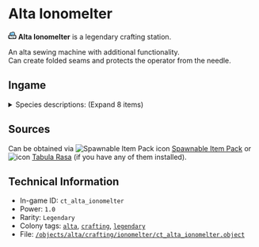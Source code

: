 # Alta Ionomelter

<img src="https://raw.githubusercontent.com/Ceterai/Enternia/main/objects/alta/crafting/ionomelter/icon.png" alt="Alta Ionomelter icon" loading="lazy" width="auto" height="16px"/> **Alta Ionomelter** is a legendary crafting station.

An alta sewing machine with additional functionality.  
Can create folded seams and protects the operator from the needle.

## Ingame

<details markdown="1"><summary>Species descriptions: (Expand 8 items)</summary>

- Alta: I can make cloth and clothing here.
- Apex: Some sort of an alta mainframe. Might contain useful information.
- Avian: A giant electronic library!
- Floran: Floran can make equipment for wiring thingsss.
- Glitch: Pleased. A workstation for creating wiring related equipment. Very handy.
- Human: Wiring related equipment can be crafted on this workstation. Neat!
- Hylotl: For wiring tools and accessories, this is the go to workstation.
- Novakid: A workstation for all things wirin' related.

</details>

## Sources

Can be obtained via <img src="https://raw.githubusercontent.com/Silverfeelin/Starbound-SpawnableItemPack/master/interface/sip/iconSmall.png" alt="Spawnable Item Pack icon" width="18" height="14"/> [Spawnable Item Pack](https://steamcommunity.com/sharedfiles/filedetails/?id=733665104) or <img src="https://steamuserimages-a.akamaihd.net/ugc/263843960696222713/3EC9A7C005541F7D577EBCB8C5736B4EFC9973D6/" alt="icon" width="8" height="12"/> [Tabula Rasa](https://community.playstarbound.com/resources/the-tabula-rasa.3222/) (if you have any of them installed).

## Technical Information

- In-game ID: `ct_alta_ionomelter`
- Power: `1.0`
- Rarity: `Legendary`
- Colony tags: [`alta`](https://ceterai.github.io/MyEnternia/Wiki/Tags/Alta), [`crafting`](https://ceterai.github.io/MyEnternia/Wiki/Tags/Crafting), [`legendary`](https://ceterai.github.io/MyEnternia/Wiki/Tags/Legendary)
- File: [`/objects/alta/crafting/ionomelter/ct_alta_ionomelter.object`](https://github.com/Ceterai/Enternia/blob/main/objects/alta/crafting/ionomelter/ct_alta_ionomelter.object)
